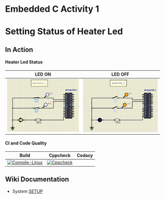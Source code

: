 # Embedded C Activity 1

# Setting Status of Heater Led 

## In Action

#### Heater Led Status 
| LED ON | LED OFF |
| :--: | :--: |
|![LED ON](simulation/LED_ON.png)|![LED OFF](simulation/LED_OFF.png)|

#### CI and Code Quality

|Build|Cppcheck|Codacy|
|:--:|:--:|:--:|
|[![Compile-Linux](https://github.com/Boopathivanavarayan/EmbdC_Activities_256280/Activity1/actions/workflows/Compile.yml/badge.svg)](https://github.com/Boopathivanavarayan/EmbdC_Activities_256280/Activity1/actions/workflows/Compile.yml)|[![Cppcheck](https://github.com/Boopathivanavarayan/EmbdC_Activities_256280/Activity1/actions/workflows/CodeQulaity.yml/badge.svg)](https://github.com/Boopathivanavarayan/EmbdC_Activities_256280/Activity1/actions/workflows/CodeQulaity.yml)|

## Wiki Documentation
* System [SETUP](https://github.com/Boopathivanavarayan/EmbdC_Activities_256280/Activity1/wiki)
